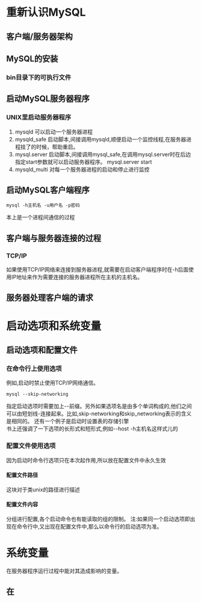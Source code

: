 # 重新认识MySQL
## 客户端/服务器架构
## MySQL的安装
### bin目录下的可执行文件
## 启动MySQL服务器程序
### UNIX里启动服务器程序
1. mysqld 可以启动一个服务器进程
2. mysqld_safe  启动脚本,间接调用mysqld,顺便启动一个监控线程,在服务器进程挂了的时候，帮助重启。
3. mysql.server 启动脚本,间接调用mysql_safe,在调用mysql.server时在后边指定start参数就可以启动服务器程序。 mysql.server start
4. mysqld_multi 对每一个服务器进程的启动和停止进行监控
## 启动MySQL客户端程序
```shell
mysql -h主机名 -u用户名 -p密码
```
本上是一个进程间通信的过程
## 客户端与服务器连接的过程
### TCP/IP
如果使用TCP/IP网络来连接到服务器进程,就需要在启动客户端程序时在-h后面使用IP地址来作为需要连接的服务器进程所在主机的主机名。
## 服务器处理客户端的请求
# 启动选项和系统变量
## 启动选项和配置文件
### 在命令行上使用选项
例如,启动时禁止使用TCP/IP网络通信。  
```shell
mysql --skip-networking
```
指定启动选项时需要加上--前缀。另外如果选项名是由多个单词构成的,他们之间可以由短划线-连接起来。比如,skip-networking和skip_networking表示的含义是相同的。
还有一个例子是启动时设置表的存储引擎  
书上还强调了一下选项的长形式和短形式,例如--host -h主机名这样式儿的
### 配置文件使用选项
因为启动时命令行选项只在本次起作用,所以放在配置文件中永久生效
#### 配置文件路径
这块对于类unix的路径进行描述
#### 配置文件内容
分组进行配置,各个启动命令也有能读取的组的限制。
注:如果同一个启动选项即出现在命令行中,又出现在配置文件中,那么以命令行的启动选项为准。
# 系统变量
在服务器程序运行过程中能对其造成影响的变量。
## 在
